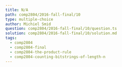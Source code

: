 ```yaml
---
title: N/A
path: comp2804/2016-fall-final/10
type: multiple-choice
author: Michiel Smid
question: comp2804/2016-fall-final/10/question.ts
solution: comp2804/2016-fall-final/10/solution.md
tags:
  - comp2804
  - comp2804-final
  - comp2804-the-product-rule
  - comp2804-counting-bitstrings-of-length-n
---
```


